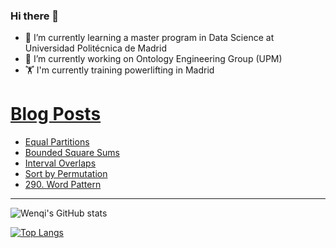 ### Hi there 👋

- 🌱 I’m currently learning a master program in Data Science at Universidad Politécnica de Madrid
- 🔭 I’m currently working on Ontology Engineering Group (UPM) 
- 🏋️ I'm currently training powerlifting in Madrid

# [Blog Posts](https://www.dev.to/jiangwenqi)
<!-- BLOG-POST-LIST:START -->
- [Equal Partitions](https://dev.to/jiangwenqi/equal-partitions-276g)
- [Bounded Square Sums](https://dev.to/jiangwenqi/bounded-square-sums-1k0j)
- [Interval Overlaps](https://dev.to/jiangwenqi/interval-overlaps-4gc3)
- [Sort by Permutation](https://dev.to/jiangwenqi/sort-by-permutation-2c89)
- [290. Word Pattern](https://dev.to/jiangwenqi/290-word-pattern-1o18)
<!-- BLOG-POST-LIST:END -->


---

![Wenqi's GitHub stats](https://github-readme-stats.vercel.app/api?username=jiangwenqi&show_icons=true&count_private=true)

[![Top Langs](https://github-readme-stats.vercel.app/api/top-langs/?username=jiangwenqi&layout=compact)](https://github.com/jiangwenqi/github-readme-stats)
